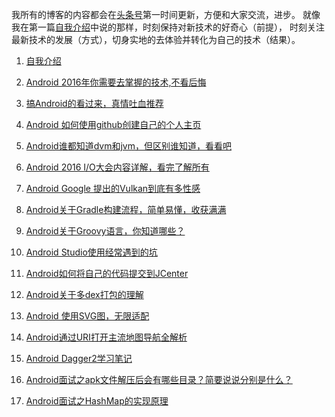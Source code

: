 
我所有的博客的内容都会在[头条号](http://toutiao.com/i6283070968847925761/)第一时间更新，方便和大家交流，进步。
就像我在第一篇[自我介绍](http://toutiao.com/i6283070968847925761/)中说的那样，时刻保持对新技术的好奇心（前提），
时刻关注最新技术的发展（方式），切身实地的去体验并转化为自己的技术（结果）。
 1. [自我介绍](http://toutiao.com/i6283070968847925761/)

 2. [Android 2016年你需要去掌握的技术,不看后悔](http://toutiao.com/i6283329584586818049/)

 3. [搞Android的看过来，真情吐血推荐](http://toutiao.com/i6283624772974674434/)

 4. [Android 如何使用github创建自己的个人主页](http://toutiao.com/i6283998263670473217/)

 5. [Android谁都知道dvm和jvm，但区别谁知道，看看吧](http://toutiao.com/i6285141026726216193/) 

 6. [Android 2016 I/O大会内容详解，看完了解所有](http://toutiao.com/i6285525106902958594/) 
 
 7. [Android Google 提出的Vulkan到底有多性感](http://toutiao.com/i6286396240536011265/)
 
 8. [Android关于Gradle构建流程，简单易懂，收获满满](http://toutiao.com/i6287900194755314177/)

 9. [Android关于Groovy语言，你知道哪些？](http://toutiao.com/i6287902961905435137/)
 
 10. [Android Studio使用经常遇到的坑](http://toutiao.com/i6288942008564187650/) 

 11. [Android如何将自己的代码提交到JCenter](http://toutiao.com/i6289321090850226689/)
 
 12. [Android关于多dex打包的理解](http://toutiao.com/i6291251603081003522/) 
 
 13. [Android 使用SVG图，无限适配](http://toutiao.com/i6301449980729098754/)
 
 14. [Android通过URI打开主流地图导航全解析](http://toutiao.com/i6317887237946081794/) 
  
 15. [Android Dagger2学习笔记](http://toutiao.com/i6320013234153718273/) 

 16. [Android面试之apk文件解压后会有哪些目录？简要说说分别是什么？](http://www.toutiao.com/i6345672488487223809/) 
 
 17. [Android面试之HashMap的实现原理](http://www.toutiao.com/i6351241471563137538/) 

